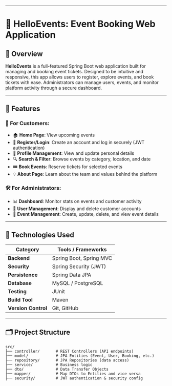 
---

# 🎉 HelloEvents: Event Booking Web Application

## 📌 Overview

**HelloEvents** is a full-featured Spring Boot web application built for managing and booking event tickets. Designed to be intuitive and responsive, this app allows users to register, explore events, and book tickets with ease. Administrators can manage users, events, and monitor platform activity through a secure dashboard.

---

## 🚀 Features

### 👤 For Customers:

* 🏠 **Home Page**: View upcoming events
* 📝 **Register/Login**: Create an account and log in securely (JWT authentication)
* 👤 **Profile Management**: View and update personal details
* 🔍 **Search & Filter**: Browse events by category, location, and date
* 🎟️ **Book Events**: Reserve tickets for selected events
* 💡 **About Page**: Learn about the team and values behind the platform

### 🛠️ For Administrators:

* 📊 **Dashboard**: Monitor stats on events and customer activity
* 👥 **User Management**: Display and delete customer accounts
* 📅 **Event Management**: Create, update, delete, and view event details

---

## 🧰 Technologies Used

| Category            | Tools / Frameworks      |
| ------------------- | ----------------------- |
| **Backend**         | Spring Boot, Spring MVC |
| **Security**        | Spring Security (JWT)   |
| **Persistence**     | Spring Data JPA         |
| **Database**        | MySQL / PostgreSQL      |
| **Testing**         | JUnit                   |
| **Build Tool**      | Maven                   |
| **Version Control** | Git, GitHub             |

---

## 🗂️ Project Structure

```
src/
├── controller/       # REST Controllers (API endpoints)
├── model/            # JPA Entities (Event, User, Booking, etc.)
├── repository/       # JPA Repositories (data access)
├── service/          # Business logic
├── dto/              # Data Transfer Objects
├── mapper/           # Map DTOs to Entities and vice versa
├── security/         # JWT authentication & security config
```

